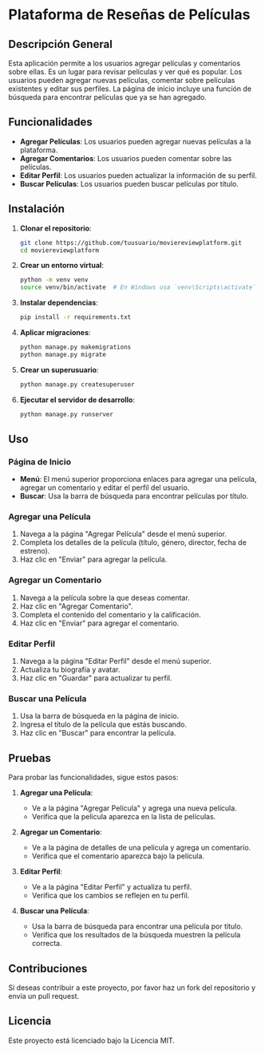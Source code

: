 # Plataforma de Reseñas de Películas

## Descripción General

Esta aplicación permite a los usuarios agregar películas y comentarios sobre ellas. Es un lugar para revisar películas y ver qué es popular. Los usuarios pueden agregar nuevas películas, comentar sobre películas existentes y editar sus perfiles. La página de inicio incluye una función de búsqueda para encontrar películas que ya se han agregado.

## Funcionalidades

- **Agregar Películas**: Los usuarios pueden agregar nuevas películas a la plataforma.
- **Agregar Comentarios**: Los usuarios pueden comentar sobre las películas.
- **Editar Perfil**: Los usuarios pueden actualizar la información de su perfil.
- **Buscar Películas**: Los usuarios pueden buscar películas por título.

## Instalación

1. **Clonar el repositorio**:
   ```bash
   git clone https://github.com/tuusuario/moviereviewplatform.git
   cd moviereviewplatform
   ```

2. **Crear un entorno virtual**:
   ```bash
   python -m venv venv
   source venv/bin/activate  # En Windows usa `venv\Scripts\activate`
   ```

3. **Instalar dependencias**:
   ```bash
   pip install -r requirements.txt
   ```

4. **Aplicar migraciones**:
   ```bash
   python manage.py makemigrations
   python manage.py migrate
   ```

5. **Crear un superusuario**:
   ```bash
   python manage.py createsuperuser
   ```

6. **Ejecutar el servidor de desarrollo**:
   ```bash
   python manage.py runserver
   ```

## Uso

### Página de Inicio

- **Menú**: El menú superior proporciona enlaces para agregar una película, agregar un comentario y editar el perfil del usuario.
- **Buscar**: Usa la barra de búsqueda para encontrar películas por título.

### Agregar una Película

1. Navega a la página "Agregar Película" desde el menú superior.
2. Completa los detalles de la película (título, género, director, fecha de estreno).
3. Haz clic en "Enviar" para agregar la película.

### Agregar un Comentario

1. Navega a la película sobre la que deseas comentar.
2. Haz clic en "Agregar Comentario".
3. Completa el contenido del comentario y la calificación.
4. Haz clic en "Enviar" para agregar el comentario.

### Editar Perfil

1. Navega a la página "Editar Perfil" desde el menú superior.
2. Actualiza tu biografía y avatar.
3. Haz clic en "Guardar" para actualizar tu perfil.

### Buscar una Película

1. Usa la barra de búsqueda en la página de inicio.
2. Ingresa el título de la película que estás buscando.
3. Haz clic en "Buscar" para encontrar la película.

## Pruebas

Para probar las funcionalidades, sigue estos pasos:

1. **Agregar una Película**:
   - Ve a la página "Agregar Película" y agrega una nueva película.
   - Verifica que la película aparezca en la lista de películas.

2. **Agregar un Comentario**:
   - Ve a la página de detalles de una película y agrega un comentario.
   - Verifica que el comentario aparezca bajo la película.

3. **Editar Perfil**:
   - Ve a la página "Editar Perfil" y actualiza tu perfil.
   - Verifica que los cambios se reflejen en tu perfil.

4. **Buscar una Película**:
   - Usa la barra de búsqueda para encontrar una película por título.
   - Verifica que los resultados de la búsqueda muestren la película correcta.

## Contribuciones

Si deseas contribuir a este proyecto, por favor haz un fork del repositorio y envía un pull request.

## Licencia

Este proyecto está licenciado bajo la Licencia MIT.